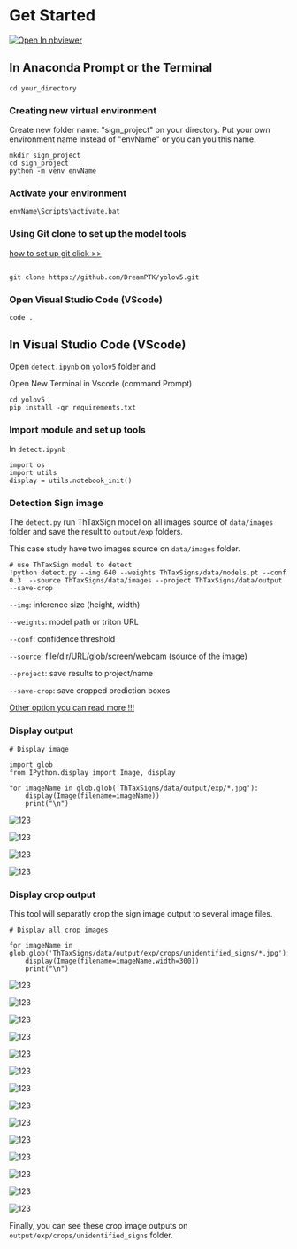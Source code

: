 # Get Started

<a href="https://nbviewer.org/github/DreamPTK/yolov5/blob/master/detect.ipynb"><img src="https://user-images.githubusercontent.com/2791223/29387450-e5654c72-8294-11e7-95e4-090419520edb.png" alt="Open In nbviewer"></a>

## In Anaconda Prompt or the Terminal

    cd your_directory

### Creating new virtual environment
Create new folder name: "sign_project" on your directory. Put your own environment name instead of "envName" or you can you this name.

    mkdir sign_project
    cd sign_project
    python -m venv envName

### Activate your environment 

    envName\Scripts\activate.bat


<!-- ### Installation

    pip install ThTaxSigns -->


<!-- open new terminal (command line) -->

### Using Git clone to set up the model tools
[how to set up git click >>](https://stackpython.medium.com/%E0%B8%97%E0%B8%B3%E0%B8%84%E0%B8%A7%E0%B8%B2%E0%B8%A1%E0%B8%A3%E0%B8%B9%E0%B9%89%E0%B8%88%E0%B8%B1%E0%B8%81-git-github-%E0%B8%9E%E0%B8%A3%E0%B9%89%E0%B8%AD%E0%B8%A1%E0%B8%81%E0%B8%B2%E0%B8%A3%E0%B9%83%E0%B8%8A%E0%B9%89%E0%B8%87%E0%B8%B2%E0%B8%99%E0%B8%A3%E0%B9%88%E0%B8%A7%E0%B8%A1%E0%B8%81%E0%B8%B1%E0%B8%9A-vs-code-%E0%B9%80%E0%B8%9A%E0%B8%B7%E0%B9%89%E0%B8%AD%E0%B8%87%E0%B8%95%E0%B9%89%E0%B8%99-f848f41a39e9)

```

git clone https://github.com/DreamPTK/yolov5.git

```
### Open Visual Studio Code (VScode)

```
code .

```


## In Visual Studio Code (VScode)

Open `detect.ipynb` on `yolov5` folder and

Open New Terminal in Vscode (command Prompt)

```
cd yolov5
pip install -qr requirements.txt  

```

### Import module and set up tools

In `detect.ipynb`

```
import os
import utils
display = utils.notebook_init()

```

### Detection Sign image

The `detect.py` run ThTaxSign model on all images source of `data/images` folder and save the result to `output/exp` folders.

This case study have two images source on `data/images` folder.

```
# use ThTaxSign model to detect 
!python detect.py --img 640 --weights ThTaxSigns/data/models.pt --conf 0.3  --source ThTaxSigns/data/images --project ThTaxSigns/data/output --save-crop

```
 `--img`: inference size (height, width)

`--weights`: model path or triton URL

`--conf`: confidence threshold

`--source`: file/dir/URL/glob/screen/webcam (source of the image)

`--project`: save results to project/name

`--save-crop`: save cropped prediction boxes

[Other option you can read more !!!](https://github.com/ultralytics/yolov5/blob/master/detect.py)



### Display output

```
# Display image

import glob
from IPython.display import Image, display

for imageName in glob.glob('ThTaxSigns/data/output/exp/*.jpg'): 
    display(Image(filename=imageName))
    print("\n")

```

![123](img/testimg2.jpg)


![123](img/testimg3.jpg)


![123](img/testimg4.jpg)


![123](img/testimg5.jpg)



### Display crop output

This tool will separatly crop the sign image output to several image files.

```
# Display all crop images

for imageName in glob.glob('ThTaxSigns/data/output/exp/crops/unidentified_signs/*.jpg'): 
    display(Image(filename=imageName,width=300))
    print("\n")

```

![123](img/testimg_crop.jpg)

![123](img/testimg31.jpg)

![123](img/testimg32.jpg)

![123](img/testimg33.jpg)

![123](img/testimg41.jpg)

![123](img/testimg42.jpg)

![123](img/testimg51.jpg)

![123](img/testimg52.jpg)

![123](img/testimg53.jpg)

![123](img/testimg54.jpg)

![123](img/testimg55.jpg)

![123](img/testimg56.jpg)

![123](img/testimg57.jpg)

![123](img/testimg58.jpg)

Finally, you can see these crop image outputs on `output/exp/crops/unidentified_signs` folder.


